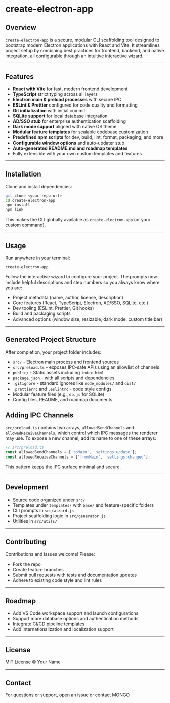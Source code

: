 # create-electron-app

## Overview

`create-electron-app` is a secure, modular CLI scaffolding tool designed to bootstrap modern Electron applications with React and Vite. It streamlines project setup by combining best practices for frontend, backend, and native integration, all configurable through an intuitive interactive wizard.

---

## Features

- **React with Vite** for fast, modern frontend development  
- **TypeScript** strict typing across all layers  
- **Electron main & preload processes** with secure IPC  
- **ESLint & Prettier** configured for code quality and formatting  
- **Git initialization** with initial commit  
- **SQLite support** for local database integration  
- **AD/SSO stub** for enterprise authentication scaffolding  
- **Dark mode support** aligned with native OS theme  
- **Modular feature templates** for scalable codebase customization  
- **Predefined npm scripts** for dev, build, lint, format, packaging, and more  
- **Configurable window options** and auto-updater stub  
- **Auto-generated README.md and roadmap templates**  
- Fully extensible with your own custom templates and features

---

## Installation

Clone and install dependencies:

```bash
git clone <your-repo-url>
cd create-electron-app
npm install
npm link
```

This makes the CLI globally available as `create-electron-app` (or your custom command).

---

## Usage

Run anywhere in your terminal:

```bash
create-electron-app
```

Follow the interactive wizard to configure your project. The prompts now include helpful descriptions and step numbers so you always know where you are:

* Project metadata (name, author, license, description)
* Core features (React, TypeScript, Electron, AD/SSO, SQLite, etc.)
* Dev tooling (ESLint, Prettier, Git hooks)
* Build and packaging scripts
* Advanced options (window size, resizable, dark mode, custom title bar)

---

## Generated Project Structure

After completion, your project folder includes:

* `src/` - Electron main process and frontend sources
* `src/preload.ts` - exposes IPC-safe APIs using an allowlist of channels
* `public/` - Static assets including `index.html`
* `package.json` - with all scripts and dependencies
* `.gitignore` - standard ignores like `node_modules/` and `dist/`
* `.prettierrc` and `.eslintrc` - code style configs
* Modular feature files (e.g., `db.js` for SQLite)
* Config files, README, and roadmap documents

## Adding IPC Channels

`src/preload.ts` contains two arrays, `allowedSendChannels` and `allowedReceiveChannels`, which control which IPC messages the renderer may use. To expose a new channel, add its name to one of these arrays:

```ts
// src/preload.ts
const allowedSendChannels = ['toMain', 'settings:update'];
const allowedReceiveChannels = ['fromMain', 'settings:changed'];
```

This pattern keeps the IPC surface minimal and secure.

---

## Development

* Source code organized under `src/`
* Templates under `templates/` with `base/` and feature-specific folders
* CLI prompts in `src/wizard.js`
* Project scaffolding logic in `src/generator.js`
* Utilities in `src/utils/`

---

## Contributing

Contributions and issues welcome! Please:

* Fork the repo
* Create feature branches
* Submit pull requests with tests and documentation updates
* Adhere to existing code style and lint rules

---

## Roadmap

* Add VS Code workspace support and launch configurations
* Support more database options and authentication methods
* Integrate CI/CD pipeline templates
* Add internationalization and localization support

---

## License

MIT License © Your Name

---

## Contact

For questions or support, open an issue or contact MONGO
